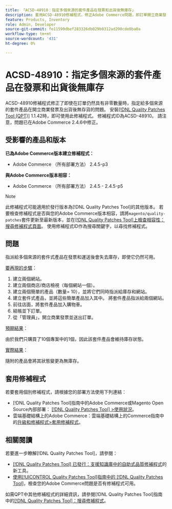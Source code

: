 ```yaml
---
title: 「ACSD-48910：指定多個來源的套件產品在發票和出貨後無庫存」
description: 套用ACSD-48910修補程式，修正Adobe Commerce問題，即訂單開立商業發票及出貨後，指定給多個來源的套件產品會缺貨，即使訂單仍具有非零數量亦然。
feature: Products, Inventory
role: Admin, Developer
source-git-commit: fe11599dbef283326db029b0312ad290cde0ba0a
workflow-type: tm+mt
source-wordcount: '431'
ht-degree: 0%

---
```


# ACSD-48910：指定多個來源的套件產品在發票和出貨後無庫存

ACSD-48910修補程式修正了即使在訂單仍然具有非零數量時，指定給多個來源的套件產品在開立商業發票及出貨後無存貨的問題。 安裝[[!DNL Quality Patches Tool (QPT)]](https://experienceleague.adobe.com/en/docs/commerce-knowledge-base/kb/announcements/commerce-announcements/magento-quality-patches-released-new-tool-to-self-serve-quality-patches) 1.1.42時，即可使用此修補程式。 修補程式ID為ACSD-48910。 請注意，問題已在Adobe Commerce 2.4.6中修正。

## 受影響的產品和版本

**已為Adobe Commerce版本建立修補程式：**

* Adobe Commerce （所有部署方法） 2.4.5-p3

**與Adobe Commerce版本相容：**

* Adobe Commerce （所有部署方法） 2.4.5 - 2.4.5-p5

>[!NOTE]
>
>此修補程式可能適用於發行版本為[!DNL Quality Patches Tool]的其他版本。 若要檢查修補程式是否與您的Adobe Commerce版本相容，請將`magento/quality-patches`套件更新至最新版本，並在[[!DNL Quality Patches Tool]上檢查相容性：搜尋修補程式頁面](https://experienceleague.adobe.com/tools/commerce-quality-patches/index.html)。 使用修補程式ID作為搜尋關鍵字，以尋找修補程式。

## 問題

指派給多個來源的套件式產品在發票和運送後會失去庫存，即使它仍然可用。

<u>要再現的步驟</u>：

1. 建立兩個網站。
1. 建立兩個商店/商店檢視（每個網站一個）。
1. 建立兩個簡單的產品（數量= 10），並將它們同時指派給庫存和網站。
1. 建立套件式產品，並將這些簡單產品加入其中。 將套件產品指派給兩個網站。
1. 前往店面，將套件產品加入購物車。
1. 結帳並下訂單。
1. 從「管理員」，開立商業發票並送出訂單。

<u>預期結果</u>：

由於我們只購買了10個專案中的1個，因此該套件產品會維持庫存狀態。

<u>實際結果</u>：

隨附的產品會將其狀態變更為無庫存。

## 套用修補程式

若要套用個別修補程式，請根據您的部署方法使用下列連結：

* [!DNL Quality Patches Tool]指南中的Adobe Commerce或Magento Open Source內部部署： [[!DNL Quality Patches Tool] >使用狀況](/help/tools/quality-patches-tool/usage.md)。
* 雲端基礎結構上的Adobe Commerce：雲端基礎結構上的Commerce指南中的[升級和修補程式>套用修補程式](https://experienceleague.adobe.com/docs/commerce-cloud-service/user-guide/develop/upgrade/apply-patches.html)。

## 相關閱讀

若要進一步瞭解[!DNL Quality Patches Tool]，請參閱：

* [[!DNL Quality Patches Tool] 已發行：支援知識庫中的自助式品質修補程式](https://experienceleague.adobe.com/en/docs/commerce-knowledge-base/kb/announcements/commerce-announcements/magento-quality-patches-released-new-tool-to-self-serve-quality-patches)的新工具。
* [使用[!UICONTROL Quality Patches Tool]指南中的 [!DNL Quality Patches Tool]](/help/tools/quality-patches-tool/patches-available-in-qpt/check-patch-for-magento-issue-with-magento-quality-patches.md)，檢查您的Adobe Commerce問題是否有修補程式可用。


如需QPT中其他修補程式的詳細資訊，請參閱[!DNL Quality Patches Tool]指南中的[[!DNL Quality Patches Tool]：搜尋修補程式](https://experienceleague.adobe.com/tools/commerce-quality-patches/index.html)。
